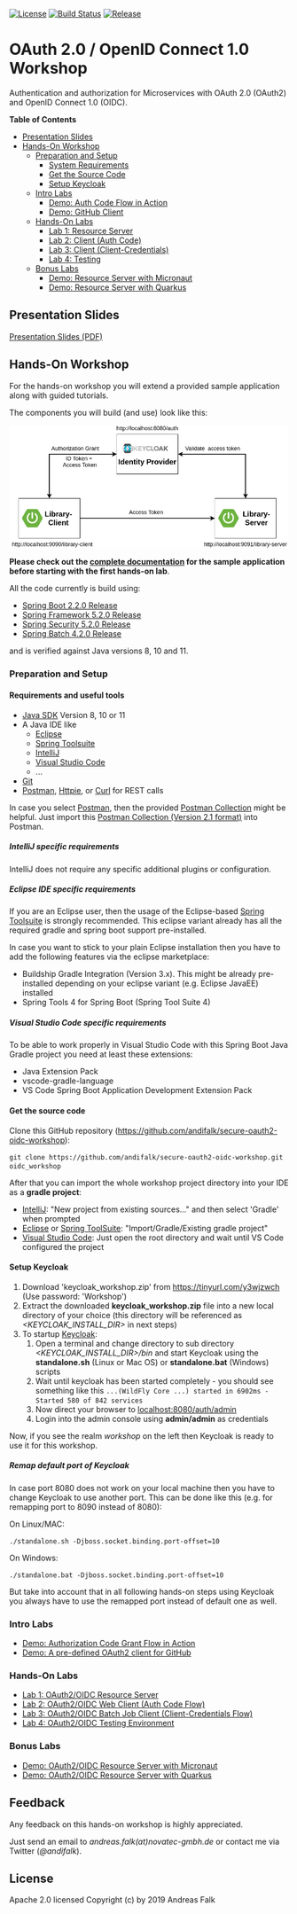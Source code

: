 [![License](https://img.shields.io/badge/License-Apache%20License%202.0-brightgreen.svg)][1]
[![Build Status](https://travis-ci.org/andifalk/secure-oauth2-oidc-workshop.svg?branch=master)](https://travis-ci.org/andifalk/secure-oauth2-oidc-workshop)
[![Release](https://img.shields.io/github/release/andifalk/secure-oauth2-oidc-workshop.svg?style=flat)](https://github.com/andifalk/secure-oauth2-oidc-workshop/releases)

# OAuth 2.0 / OpenID Connect 1.0 Workshop

Authentication and authorization for Microservices with OAuth 2.0 (OAuth2) and OpenID Connect 1.0 (OIDC).

__Table of Contents__

* [Presentation Slides](#presentation-slides)
* [Hands-On Workshop](#hands-on-workshop)
  * [Preparation and Setup](#preparation-and-setup)
    * [System Requirements](#requirements-and-useful-tools)
    * [Get the Source Code](#get-the-source-code)
    * [Setup Keycloak](#setup-keycloak)
  * [Intro Labs](#intro-labs)
    * [Demo: Auth Code Flow in Action](intro-labs/auth-code-demo)
    * [Demo: GitHub Client](intro-labs/github-client)
  * [Hands-On Labs](#hands-on-labs)
    * [Lab 1: Resource Server](lab1)
    * [Lab 2: Client (Auth Code)](lab2)
    * [Lab 3: Client (Client-Credentials)](lab3)
    * [Lab 4: Testing](lab4)
  * [Bonus Labs](#bonus-labs)  
    * [Demo: Resource Server with Micronaut](bonus-labs/micronaut-server-app)
    * [Demo: Resource Server with Quarkus](bonus-labs/quarkus-server-app)

## Presentation Slides 

[Presentation Slides (PDF)](https://github.com/andifalk/secure-oauth2-oidc-workshop/raw/master/OAuth2_OpenIDConnect_Workshop_2019.pdf)

## Hands-On Workshop

For the hands-on workshop you will extend a provided sample application along with guided tutorials.

The components you will build (and use) look like this:

![Architecture](docs/images/demo-architecture.png)


__Please check out the [complete documentation](application-architecture) for the sample application before 
starting with the first hands-on lab__. 

All the code currently is build using:
* [Spring Boot 2.2.0 Release](https://spring.io/blog/2019/10/16/spring-boot-2-2-0) 
* [Spring Framework 5.2.0 Release](https://spring.io/blog/2019/09/30/spring-framework-5-2-goes-ga)
* [Spring Security 5.2.0 Release](https://spring.io/blog/2019/10/01/spring-security-5-2-goes-ga)
* [Spring Batch 4.2.0 Release](https://spring.io/blog/2019/10/02/spring-batch-4-2-in-now-ga)

and is verified against Java versions 8, 10 and 11.

### Preparation and Setup

#### Requirements and useful tools

* [Java SDK](https://openjdk.java.net/install) Version 8, 10 or 11
* A Java IDE like
  * [Eclipse](https://www.eclipse.org/downloads)
  * [Spring Toolsuite](https://spring.io/tools)
  * [IntelliJ](https://www.jetbrains.com/idea/download)
  * [Visual Studio Code](https://code.visualstudio.com)
  * ...
* [Git](https://git-scm.com)
* [Postman](https://www.getpostman.com/downloads), [Httpie](https://httpie.org/#installation), or [Curl](https://curl.haxx.se/download.html) for REST calls

In case you select [Postman](https://www.getpostman.com/downloads), then the provided [Postman Collection](oidc_workshop.postman_collection.json) might be helpful.
Just import this [Postman Collection (Version 2.1 format)](oidc_workshop.postman_collection.json) into Postman.

##### IntelliJ specific requirements

IntelliJ does not require any specific additional plugins or configuration.

##### Eclipse IDE specific requirements

If you are an Eclipse user, then the usage of the Eclipse-based [Spring Toolsuite](https://spring.io/tools) is strongly recommended.
This eclipse variant already has all the required gradle and spring boot support pre-installed.

In case you want to stick to your plain Eclipse installation then you have to add the following features via the
eclipse marketplace: 

* Buildship Gradle Integration (Version 3.x). This might be already pre-installed depending 
on your eclipse variant (e.g. Eclipse JavaEE) installed
* Spring Tools 4 for Spring Boot (Spring Tool Suite 4)

##### Visual Studio Code specific requirements

To be able to work properly in Visual Studio Code with this Spring Boot Java Gradle project you need at least these extensions:

* Java Extension Pack
* vscode-gradle-language
* VS Code Spring Boot Application Development Extension Pack

#### Get the source code
                       
Clone this GitHub repository (https://github.com/andifalk/secure-oauth2-oidc-workshop):

```
git clone https://github.com/andifalk/secure-oauth2-oidc-workshop.git oidc_workshop
```

After that you can import the whole workshop project directory into your IDE as a __gradle project__:

* [IntelliJ](https://www.jetbrains.com/idea): "New project from existing sources..." and then select 'Gradle' when prompted
* [Eclipse](https://www.eclipse.org/) or [Spring ToolSuite](https://spring.io/tools): "Import/Gradle/Existing gradle project"
* [Visual Studio Code](https://code.visualstudio.com/): Just open the root directory and wait until VS Code configured the project


#### Setup Keycloak
                  
1. Download 'keycloak_workshop.zip' from https://tinyurl.com/y3wjzwch (Use password: 'Workshop')
2. Extract the downloaded __keycloak_workshop.zip__ file into a new local directory of your choice 
   (this directory will be referenced as _<KEYCLOAK_INSTALL_DIR>_ in next steps)
3. To startup [Keycloak](https://keycloak.org):
    1. Open a terminal and change directory to sub directory _<KEYCLOAK_INSTALL_DIR>/bin_ and start Keycloak using 
the __standalone.sh__ (Linux or Mac OS) or __standalone.bat__ (Windows) scripts
    2. Wait until keycloak has been started completely - you should see something like this `...(WildFly Core ...) started in 6902ms - Started 580 of 842 services`
    3. Now direct your browser to [localhost:8080/auth/admin](http://localhost:8080/auth/admin/)
    4. Login into the admin console using __admin/admin__ as credentials   

Now, if you see the realm _workshop_ on the left then Keycloak is ready to use it for this workshop.

##### Remap default port of Keycloak

In case port 8080 does not work on your local machine then you have to change Keycloak to use another port.
This can be done like this (e.g. for remapping port to 8090 instead of 8080):

On Linux/MAC:
```
./standalone.sh -Djboss.socket.binding.port-offset=10
```

On Windows:
```
./standalone.bat -Djboss.socket.binding.port-offset=10
```

But take into account that in all following hands-on steps using Keycloak you always have to use the remapped port
instead of default one as well. 

### Intro Labs

* [Demo: Authorization Code Grant Flow in Action](intro-labs/auth-code-demo)
* [Demo: A pre-defined OAuth2 client for GitHub](intro-labs/github-client)

### Hands-On Labs

* [Lab 1: OAuth2/OIDC Resource Server](lab1)
* [Lab 2: OAuth2/OIDC Web Client (Auth Code Flow)](lab2)
* [Lab 3: OAuth2/OIDC Batch Job Client (Client-Credentials Flow)](lab3)
* [Lab 4: OAuth2/OIDC Testing Environment](lab4)

### Bonus Labs

* [Demo: OAuth2/OIDC Resource Server with Micronaut](bonus-labs/micronaut-server-app)
* [Demo: OAuth2/OIDC Resource Server with Quarkus](bonus-labs/quarkus-server-app)

## Feedback

Any feedback on this hands-on workshop is highly appreciated.

Just send an email to _andreas.falk(at)novatec-gmbh.de_ or contact me via Twitter (_@andifalk_).

## License

Apache 2.0 licensed
Copyright (c) by 2019 Andreas Falk

[1]:http://www.apache.org/licenses/LICENSE-2.0.txt
